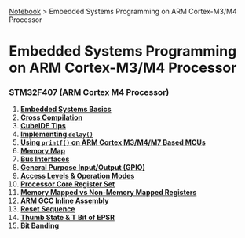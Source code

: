 <a href="../">Notebook</a> > Embedded Systems Programming on ARM Cortex-M3/M4 Processor

# Embedded Systems Programming on ARM Cortex-M3/M4 Processor



### STM32F407 (ARM Cortex M4 Processor)

1. **<a href="./embedded-systems-basics">Embedded Systems Basics</a>**
1. **<a href="./cross-compilation">Cross Compilation</a>**
1. **<a href="./cubeide-tips">CubeIDE Tips</a>**
1. **<a href="./implementing-delay">Implementing `delay()`</a>**
1. **<a href="./using-printf-on-arm-cortex-m3-m4-m7-based-mcus">Using `printf()` on ARM Cortex M3/M4/M7 Based MCUs</a>**
1. **<a href="./memory-map">Memory Map</a>**
1. **<a href="./bus-interfaces">Bus Interfaces</a>**
1. **<a href="./general-purpose-input-output">General Purpose Input/Output (GPIO)</a>**
1. **<a href="./access-levels-and-operation-modes-of-the-processor">Access Levels & Operation Modes</a>**
1. **<a href="./processor-core-register-set">Processor Core Register Set</a>**
1. **<a href="./memory-mapped-vs-non-memory-mapped-registers">Memory Mapped vs Non-Memory Mapped Registers</a>**
1. **<a href="./arm-gcc-inline-assembly">ARM GCC Inline Assembly</a>**
1. **<a href="./reset-sequence">Reset Sequence</a>**
1. **<a href="./thumb-state-and-t-bit-of-epsr">Thumb State & T Bit of EPSR</a>**
1. **<a href="./bit-banding">Bit Banding</a>**
